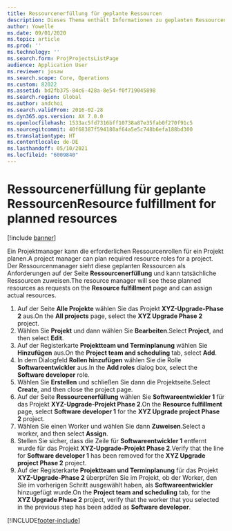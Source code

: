 ```yaml
---
title: Ressourcenerfüllung für geplante Ressourcen
description: Dieses Thema enthält Informationen zu geplanten Ressourcen für ein Projekt.
author: Yowelle
ms.date: 09/01/2020
ms.topic: article
ms.prod: ''
ms.technology: ''
ms.search.form: ProjProjectsListPage
audience: Application User
ms.reviewer: josaw
ms.search.scope: Core, Operations
ms.custom: 82022
ms.assetid: bd2fb375-84c6-428a-8e54-f0f719045898
ms.search.region: Global
ms.author: andchoi
ms.search.validFrom: 2016-02-28
ms.dyn365.ops.version: AX 7.0.0
ms.openlocfilehash: 1533ac5fd7316bff10738a87e35fab0f270f91c5
ms.sourcegitcommit: 40f68387f594180af64a5e5c748b6efa188bd300
ms.translationtype: HT
ms.contentlocale: de-DE
ms.lasthandoff: 05/10/2021
ms.locfileid: "6009840"
---
```

# <a name="resource-fulfillment-for-planned-resources"></a><span data-ttu-id="fde7a-103">Ressourcenerfüllung für geplante Ressourcen</span><span class="sxs-lookup"><span data-stu-id="fde7a-103">Resource fulfillment for planned resources</span></span>

[!include [banner](../includes/banner.md)]

<span data-ttu-id="fde7a-104">Ein Projektmanager kann die erforderlichen Ressourcenrollen für ein Projekt planen.</span><span class="sxs-lookup"><span data-stu-id="fde7a-104">A project manager can plan required resource roles for a project.</span></span> <span data-ttu-id="fde7a-105">Der Ressourcenmanager sieht diese geplanten Ressourcen als Anforderungen auf der Seite **Ressourcenerfüllung** und kann tatsächliche Ressourcen zuweisen.</span><span class="sxs-lookup"><span data-stu-id="fde7a-105">The resource manager will see these planned resources as requests on the **Resource fulfillment** page and can assign actual resources.</span></span>

1. <span data-ttu-id="fde7a-106">Auf der Seite **Alle Projekte** wählen Sie das Projekt **XYZ-Upgrade-Phase 2** aus.</span><span class="sxs-lookup"><span data-stu-id="fde7a-106">On the **All projects** page, select the **XYZ Upgrade Phase 2** project.</span></span>
2. <span data-ttu-id="fde7a-107">Wählen Sie **Projekt** und dann wählen Sie **Bearbeiten**.</span><span class="sxs-lookup"><span data-stu-id="fde7a-107">Select **Project**, and then select **Edit**.</span></span>
3. <span data-ttu-id="fde7a-108">Auf der Registerkarte **Projektteam und Terminplanung** wählen Sie **Hinzufügen** aus.</span><span class="sxs-lookup"><span data-stu-id="fde7a-108">On the **Project team and scheduling** tab, select **Add**.</span></span>
4. <span data-ttu-id="fde7a-109">In dem Dialogfeld **Rollen hinzufügen** wählen Sie die Rolle **Softwareentwickler** aus.</span><span class="sxs-lookup"><span data-stu-id="fde7a-109">In the **Add roles** dialog box, select the **Software developer** role.</span></span>
5. <span data-ttu-id="fde7a-110">Wählen Sie **Erstellen** und schließen Sie dann die Projektseite.</span><span class="sxs-lookup"><span data-stu-id="fde7a-110">Select **Create**, and then close the project page.</span></span>
6. <span data-ttu-id="fde7a-111">Auf der Seite **Ressourcenerfüllung** wählen Sie **Softwareentwickler 1** für das Projekt **XYZ-Upgrade-Projekt Phase 2**.</span><span class="sxs-lookup"><span data-stu-id="fde7a-111">On the **Resource fulfillment** page, select **Software developer 1** for the **XYZ Upgrade project Phase 2** project.</span></span>
7. <span data-ttu-id="fde7a-112">Wählen Sie einen Worker und wählen Sie dann **Zuweisen**.</span><span class="sxs-lookup"><span data-stu-id="fde7a-112">Select a worker, and then select **Assign**.</span></span>
8. <span data-ttu-id="fde7a-113">Stellen Sie sicher, dass die Zeile für **Softwareentwickler 1** entfernt wurde für das Projekt **XYZ-Upgrade-Projekt Phase 2**.</span><span class="sxs-lookup"><span data-stu-id="fde7a-113">Verify that the line for **Software developer 1** has been removed for the **XYZ Upgrade project Phase 2** project.</span></span>
9. <span data-ttu-id="fde7a-114">Auf der Registerkarte **Projektteam und Terminplanung** für das Projekt **XYZ-Upgrade-Phase 2** überprüfen Sie im Projekt, ob der Worker, den Sie im vorherigen Schritt ausgewählt haben, als **Softwareentwickler** hinzugefügt wurde.</span><span class="sxs-lookup"><span data-stu-id="fde7a-114">On the **Project team and scheduling** tab, for the **XYZ Upgrade Phase 2** project, verify that the worker that you selected in the previous step has been added as **Software developer**.</span></span>


[!INCLUDE[footer-include](../includes/footer-banner.md)]